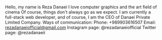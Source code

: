 Hello, my name is Reza Danaei
I love computer graphics and the art field of cinema
Of course, things don't always go as we expect. I am currently a full-stack web developer, and of course, I am the CEO of Danaei Private Limited Company.
Ways of communication:
Phone: +989903616507
Email: rezadanaeiofficial@gmail.com
Instagram page: @rezadanaeiofficial
Twitter page: @rezadanaeii
